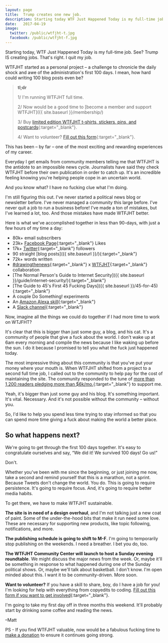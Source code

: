 ```yaml
---
layout: page
title:  Trump creates one new job.
description: Starting today WTF Just Happened Today is my full-time job. See? Trump IS creating jobs. That's right. I quit my job. We're just getting started. 
date:   2017-04-19
image:
  twitter: /public/wtfjht-t.jpg
  facebook: /public/wtfjht-f.jpg
---
```


<p class="lead">Starting today, WTF Just Happened Today is my full-time job. See? Trump IS creating jobs. That's right. I quit my job. </p>

WTFJHT started as a personal project – a challenge to chronicle the daily shock and awe of the administration's first 100 days. I mean, how hard could writing 100 blog posts even be? 

> **tl;dr**
>
> 1/ I'm running WTFJHT full time.		
>
> 2/ Now would be a good time to [become a member and support WTFJHT]({{ site.baseurl }}/membership/)
>
> 3/ Buy [limited edition WTFJHT t-shirts, stickers, pins, and postcards](https://gumroad.com/dailywtf){:target="_blank"}.
>
> 4/ Want to volunteer? [Fill out this form](https://goo.gl/forms/XYZW1BNRuv05qlIr1){:target="_blank"}.
>

This has been – by far – one of the most exciting and rewarding experiences of my career. 

Everyday I get emails from community members telling me that WTFJHT is the antidote to an impossible news cycle. Journalists have said they check WTFJHT before their own publication in order to catch up. It's an incredible feeling knowing you're helping people cope in an uncertain world. 

And you know what? I have no fucking clue what I'm doing. 

I'm still figuring this out. I've never started a political news blog or newsletter before. I've never managed a community this large before. I’ve never quit a job to run a business before! I've made a ton of mistakes, but I've learned a lot, too. And those mistakes have made WTFJHT better.

Here is what we've accomplished together in less than 90-days, with just a few hours of my time a day:

* 80k+ email subscribers
* 23k+ [Facebook Page](https://www.facebook.com/wtfjht/){:target="_blank"} Likes
* 17k+ [Twitter](https://twitter.com/wtfjht){:target="_blank"} followers
* 90 straight [blog posts]({{ site.baseurl }}/){:target="_blank"}
* 72k+ words written
* [#drawingthenews](https://www.instagram.com/enoogs/){:target="_blank"} x [WTFJHT](https://www.instagram.com/wtfjht/){:target="_blank"} collaboration
* [The Normal Person's Guide to Internet Security]({{ site.baseurl }}/guide/internet-security/){:target="_blank"}
* [The Guide to 45's First 45 Fucking Days]({{ site.baseurl }}/45-for-45){:target="_blank"}
* A couple Do Something! experiments
* An [Amazon Alexa skill](http://wtfalexa.com/){:target="_blank"}
* A [Slack channel](https://wtfslack.herokuapp.com/){:target="_blank"}

Now, imagine all the things we could do together if I had more time to work on WTJFHT? 

It's clear that this is bigger than just some guy, a blog, and his cat. It's a community of people that give a fuck about the world. I don't wake up at 6am every morning and compile the news because I like waking up before the sun. I do it because I promised to tell you what the fuck just happened today. 

The most impressive thing about this community is that you've put your money where your mouth is. When WTFJHT shifted from a project to a second full time job, I called out to the community to help pay for the cost of maintaining the site. The community responded to the tune of [more than 1,200 readers pledging more than $6k/mo.](https://www.patreon.com/wtfjht){:target="_blank"} to support me. 

Yeah, it's bigger than just some guy and his blog. It's something important. It's vital. Necessary. And it's not possible without the community – without you. 

So, I'd like to help you spend less time trying to stay informed so that you can spend more time giving a fuck about making the world a better place.

## So what happens next?

We're going to get through the first 100 days together. It's easy to congratulate ourselves and say, “We did it! We survived 100 days! Go us!" 

Don't.

Whether you've been with me since the beginning, or just joining me now, take a second and remind yourself that this is a marathon, not a sprint. Because Tweets don't change the world. You do. This is going to require persistence. It's going to require focus. And, it's going to require better media habits.

To get there, we have to make WTFJHT sustainable. 

**The site is in need of a design overhaul**, and I'm not talking just a new coat of paint. Some of the under-the-hood bits that make it run need some love. These are necessary for supporting new products, like topic following, notifications, and more. 

**The publishing schedule is going to shift to M-F**. I'm going to temporarily stop publishing on the weekends. I need a breather. I bet you do, too. 

**The WTFJHT Community Center will launch to host a Sunday evening roundtable**. We might discuss the major news from the week. Or, maybe it'll be something in response to what happened during one of the Sunday political shows. Or, maybe we'll talk about basketball. I don't know. I'm open minded about this. I want it to be community-driven. More soon. 

**Want to volunteer?** If you have a skill to share, boy, do I have a job for you! I'm looking for help with everything from copyedits to coding. [Fill out this form if you want to get involved](https://goo.gl/forms/XYZW1BNRuv05qlIr1){:target="_blank"}.

I'm going to take my first day off in three months this weekend. It'll probably start by drinking some coffee and reading the news. 

–Matt

PS - If you find WTFJHT valuable, now would be a fabulous fucking time to [make a donation](https://whatthefuckjusthappenedtoday.com/membership/) to ensure it continues going strong.